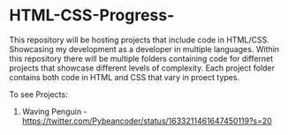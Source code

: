 # HTML-CSS-Progress-
This repository will be hosting projects that include code in HTML/CSS. Showcasing my development as a developer in multiple languages.
Within this repository there will be multiple folders containing code for differnet projects that showcase different levels of complexity. 
Each project folder contains both code in HTML and CSS that vary in proect types.

To see Projects:

1. Waving Penguin - https://twitter.com/Pybeancoder/status/1633211461647450119?s=20
